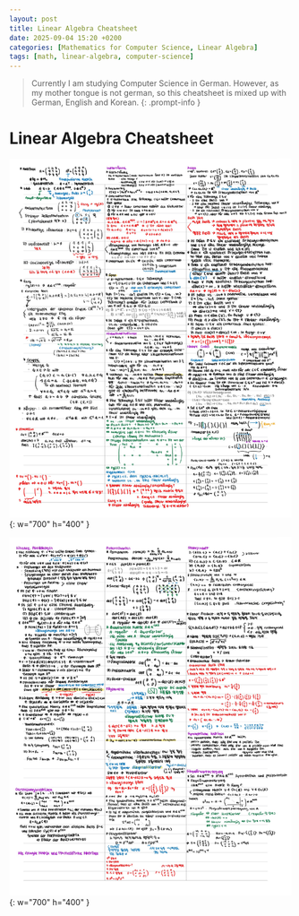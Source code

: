 ```yaml
---
layout: post
title: Linear Algebra Cheatsheet
date: 2025-09-04 15:20 +0200
categories: [Mathematics for Computer Science, Linear Algebra]
tags: [math, linear-algebra, computer-science]
---
```


> Currently I am studying Computer Science in German. However, as my mother tongue is not german, so this cheatsheet is mixed up with German, English and Korean.
{: .prompt-info }

# Linear Algebra Cheatsheet

![Linear Algebra Cheatsheet 1](/assets/img/linear-algebra/LA-cheatsheet1.jpg){: w="700" h="400" }


![Linear Algebra Cheatsheet 2](/assets/img/linear-algebra/LA-cheatsheet2.jpg){: w="700" h="400" }
